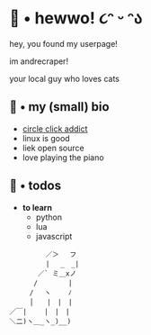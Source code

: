 # <b>👋 • hewwo! ૮ᵔ ᵕ ᵔა</b>

hey, you found my userpage!

im andrecraper!

your local guy who loves cats

## 📝 • my (small) bio
- [circle click addict](https://osu.ppy.sh/users/8784852)
- linux is good
- liek open source
- love playing the piano

## 🎯 • todos
- **to learn**
  - python
  - lua
  - javascript
  
```
         ／＞　 フ 
         | 　_　_| 
       ／` ミ＿xノ 
      /　　　　 |
     /　 ヽ　　 ﾉ
     │　　|　|　|
／￣|　　 |　|　|
＼二)ヽ＿_ヽ_)__)


```
